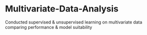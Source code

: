# Multivariate-Data-Analysis
Conducted supervised &amp; unsupervised learning on multivariate data comparing performance &amp; model suitability
